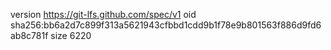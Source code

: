 version https://git-lfs.github.com/spec/v1
oid sha256:bb6a2d7c899f313a5621943cfbbd1cdd9b1f78e9b801563f886d9fd6ab8c781f
size 6220
